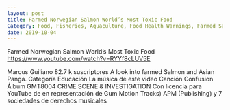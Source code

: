 ```yaml
---
layout: post
title: Farmed Norwegian Salmon World’s Most Toxic Food
Category: Food, Fisheries, Aquaculture, Food Health Warnings, Farmed Salmon, Farmed Panga
date: 2019-10-04
---
```

Farmed Norwegian Salmon World’s Most Toxic Food
https://www.youtube.com/watch?v=RYYf8cLUV5E


Marcus Guiliano
82.7 k suscriptores
A look into farmed  Salmon and Asian Panga. 
Categoría
Educación
La música de este video
Canción
Confusion
Álbum
GMT8004 CRIME SCENE & INVESTIGATION
Con licencia para YouTube de
en representación de Gum Motion Tracks)
APM (Publishing) y 7 sociedades de derechos musicales
